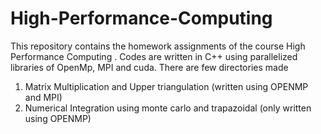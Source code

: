 # High-Performance-Computing
This repository contains the homework assignments of the course High Performance Computing . Codes are written in C++ using parallelized libraries of OpenMp, MPI and cuda.
There are few directories made 
1) Matrix Multiplication and Upper triangulation (written using OPENMP and MPI)
2) Numerical Integration using monte carlo and trapazoidal (only written using OPENMP)
